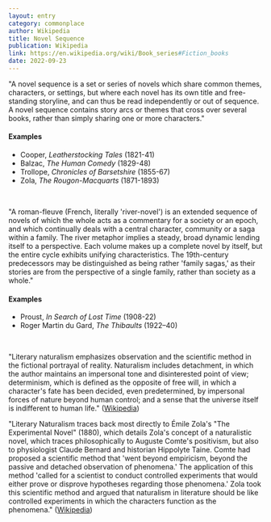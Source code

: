 ```yaml
---
layout: entry
category: commonplace
author: Wikipedia
title: Novel Sequence
publication: Wikipedia
link: https://en.wikipedia.org/wiki/Book_series#Fiction_books
date: 2022-09-23
---
```


"A novel sequence is a set or series of novels which share common themes, characters, or settings, but where each novel has its own title and free-standing storyline, and can thus be read independently or out of sequence. A novel sequence contains story arcs or themes that cross over several books, rather than simply sharing one or more characters."

#### Examples

* Cooper, *Leatherstocking Tales* (1821-41)
* Balzac, *The Human Comedy* (1829-48)
* Trollope, *Chronicles of Barsetshire* (1855-67)
* Zola, *The Rougon-Macquarts* (1871-1893)

<br>

"A roman-fleuve (French, literally 'river-novel') is an extended sequence of novels of which the whole acts as a commentary for a society or an epoch, and which continually deals with a central character, community or a saga within a family. The river metaphor implies a steady, broad dynamic lending itself to a perspective. Each volume makes up a complete novel by itself, but the entire cycle exhibits unifying characteristics. The 19th-century predecessors may be distinguished as being rather 'family sagas,' as their stories are from the perspective of a single family, rather than society as a whole."

#### Examples

* Proust, *In Search of Lost Time* (1908-22)
* Roger Martin du Gard, *The Thibaults* (1922–40)

<br>

"Literary naturalism emphasizes observation and the scientific method in the fictional portrayal of reality. Naturalism includes detachment, in which the author maintains an impersonal tone and disinterested point of view; determinism, which is defined as the opposite of free will, in which a character's fate has been decided, even predetermined, by impersonal forces of nature beyond human control; and a sense that the universe itself is indifferent to human life." ([Wikipedia](https://en.wikipedia.org/wiki/Naturalism_(literature)))

"Literary Naturalism traces back most directly to Émile Zola's "The Experimental Novel" (1880), which details Zola's concept of a naturalistic novel, which traces philosophically to Auguste Comte's positivism, but also to physiologist Claude Bernard and historian Hippolyte Taine. Comte had proposed a scientific method that 'went beyond empiricism, beyond the passive and detached observation of phenomena.' The application of this method 'called for a scientist to conduct controlled experiments that would either prove or disprove hypotheses regarding those phenomena.' Zola took this scientific method and argued that naturalism in literature should be like controlled experiments in which the characters function as the phenomena." ([Wikipedia](https://en.wikipedia.org/wiki/Naturalism_(literature)))
